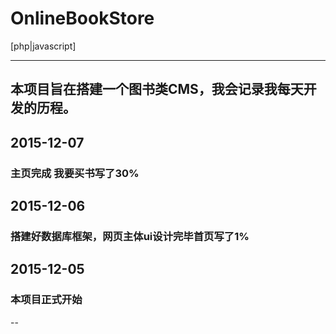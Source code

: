 # OnlineBookStore

[php|javascript]

---
## 本项目旨在搭建一个图书类CMS，我会记录我每天开发的历程。 ##
## 2015-12-07 ##
### 主页完成 我要买书写了30% ###
## 2015-12-06 ##
### 搭建好数据库框架，网页主体ui设计完毕首页写了1% ###
## 2015-12-05 ##
### 本项目正式开始 ###
--